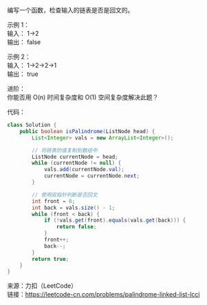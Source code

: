 编写一个函数，检查输入的链表是否是回文的。

示例 1：       
输入： 1->2            
输出： false             


示例 2：          
输入： 1->2->2->1               
输出： true            


进阶：            
你能否用 O(n) 时间复杂度和 O(1) 空间复杂度解决此题？               


代码：
```java
class Solution {
    public boolean isPalindrome(ListNode head) {
        List<Integer> vals = new ArrayList<Integer>();

        // 将链表的值复制到数组中
        ListNode currentNode = head;
        while (currentNode != null) {
            vals.add(currentNode.val);
            currentNode = currentNode.next;
        }

        // 使用双指针判断是否回文
        int front = 0;
        int back = vals.size() - 1;
        while (front < back) {
            if (!vals.get(front).equals(vals.get(back))) {
                return false;
            }
            front++;
            back--;
        }
        return true;
    }
}

```


来源：力扣（LeetCode）                  
链接：https://leetcode-cn.com/problems/palindrome-linked-list-lcci
